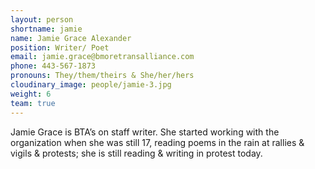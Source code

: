 ```yaml
---
layout: person
shortname: jamie
name: Jamie Grace Alexander
position: Writer/ Poet
email: jamie.grace@bmoretransalliance.com
phone: 443-567-1873  
pronouns: They/them/theirs & She/her/hers
cloudinary_image: people/jamie-3.jpg
weight: 6
team: true
---
```

Jamie Grace is BTA’s on staff writer. She started working with the organization when she was still 17, reading poems in the rain at rallies & vigils & protests; she is still reading & writing in protest today.

